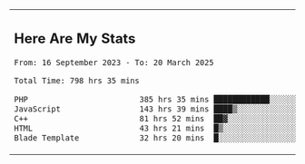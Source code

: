 <table border="0">
 <tr>
  <td>
      <h2>Here Are My Stats</h2>
 <!--START_SECTION:waka-->

```txt
From: 16 September 2023 - To: 20 March 2025

Total Time: 798 hrs 35 mins

PHP                        385 hrs 35 mins ████████████░░░░░░░░░░░░░   47.66 %
JavaScript                 143 hrs 39 mins ████▒░░░░░░░░░░░░░░░░░░░░   17.76 %
C++                        81 hrs 52 mins  ██▓░░░░░░░░░░░░░░░░░░░░░░   10.12 %
HTML                       43 hrs 21 mins  █▒░░░░░░░░░░░░░░░░░░░░░░░   05.36 %
Blade Template             32 hrs 20 mins  █░░░░░░░░░░░░░░░░░░░░░░░░   04.00 %
```

<!--END_SECTION:waka-->
  </td>
    <td>
   <div align="start">
        <a href="https://open.spotify.com/user/dxso20he52f5d4ti73duavf95">
        <img width="200px" src="https://spotify-github-profile.kittinanx.com/api/view.svg?uid=dxso20he52f5d4ti73duavf95&cover_image=true&theme=default&show_offline=false&background_color=121212&interchange=false" alt="Spotify Now Playing">
    </a>
</div> 

  </td>
 </tr>

</table>





